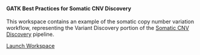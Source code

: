 #### GATK Best Practices for Somatic CNV Discovery

This workspace contains an example of the somatic copy number variation workflow, representing the Variant Discovery portion of the [Somatic CNV Discovery](https://software.broadinstitute.org/gatk/best-practices/workflow?id=11147) pipeline.

<go-arrow>[Launch Workspace](https://anvil.terra.bio/#workspaces/help-gatk/Somatic-CNVs-GATK4)</go-arrow>
